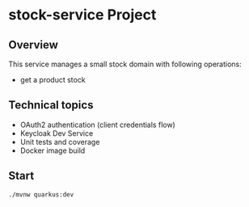 # stock-service Project

## Overview

This service manages a small stock domain with following operations:
- get a product stock

## Technical topics

- OAuth2 authentication (client credentials flow)
- Keycloak Dev Service
- Unit tests and coverage 
- Docker image build 

## Start

`./mvnw quarkus:dev`
